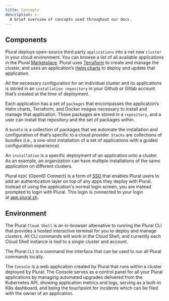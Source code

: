 ```yaml
---
title: Concepts
description: >-
  A brief overview of concepts used throughout our docs.
---
```


## Components

Plural deploys open-source third party `applications` into a net new `cluster` in your cloud environment. You can browse a list of all available applications in the Plural [Marketplace](https://www.plural.sh/marketplace). Plural uses [Terraform](https://www.terraform.io/) to create and manage the cluster, and uses an application’s [Helm charts](https://helm.sh/docs/topics/charts/) to deploy and update that application.

All the necessary configuration for an individual cluster and its applications is stored in an `installation repository` in your Github or Gitlab account that’s created at the time of deployment.

Each application has a set of `packages` that encompasses the application’s Helm charts, Terraform, and Docker images necessary to install and manage that application. These packages are stored in a `repository`, and a user can install that repository and the set of packages within.

A `bundle` is a collection of packages that we automate the installation and configuration of that’s specific to a cloud provider. `Stacks` are collections of bundles (i.e., a one-shot installation of a set of applications with a guided configuration experience).

An `installation` is a specific deployment of an application onto a cluster. As an example, an organization can have multiple installations of the same application on different clusters.

Plural `OIDC` (OpenID Connect) is a form of [SSO](https://www.onelogin.com/learn/how-single-sign-on-works) that enables Plural users to add an authentication layer on top of any apps they deploy with Plural. Instead of using the application's normal login screen, you are instead prompted to login with Plural. This login is connected to your login at [app.plural.sh](https://app.plural.sh/?__hstc=156969850.241daab91cb4e8e8e57fdd6f2b1266f5.1675451782881.1680120796944.1680203822803.30&__hssc=156969850.1.1680203822803&__hsfp=646352474).

## Environment

The Plural `Cloud Shell` is an in-browser alternative to running the Plural CLI that provides a hosted interactive terminal for you to deploy and manage clusters. All CLI commands will work in the Cloud Shell, and currently each Cloud Shell instance is tied to a single cluster and account.

The Plural `CLI` is a command line interface that can be used to run all Plural commands locally.

The `Console` is a web application created by Plural that runs within a cluster deployed by Plural. The Console serves as a control panel for all your Plural applications by managing automated upgrades delivered from the Kubernetes API, showing application metrics and logs, serving as a built-in K8s dashboard, and being the touchpoint for incidents which can be filed with the owner of an application.
